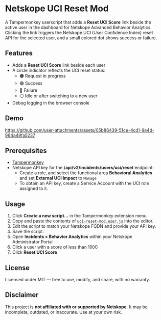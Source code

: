 # Netskope UCI Reset Mod
A Tampermonkey userscript that adds a **Reset UCI Score** link beside the active user in the dashboard for Netskope Advanced Behavior Analytics. Clicking the link triggers the Netskope UCI (User Confidence Index) reset API for the selected user, and a small colored dot shows success or failure.

## Features
- Adds a **Reset UCI Score** link beside each user
- A circle indicator reflects the UCI reset status:
  - 🟠 Request in progress  
  - 🟢 Success  
  - 🔴 Failure  
  - ⚪ Idle or after switching to a new user  
- Debug logging in the browser console

## Demo
https://github.com/user-attachments/assets/05b86439-51ce-4cd1-9a4d-964a49fa5237

## Prerequisites
- [Tampermonkey](https://tampermonkey.net/)
- Netskope API key for the **/api/v2/incidents/users/uci/reset** endpoint:
  - Create a role, and select the functional area **Behavioral Analytics** and set **External UCI Impact** to `Manage`
  - To obtain an API key, create a Service Account with the UCI role assigned to it.

## Usage
1. Click **Create a new script...** in the Tampermonkey extension menu
2. Copy and paste the contents of [`uci-reset-mod.user.js`](./uci-reset-mod.user.js) into the editor.
3. Edit the script to match your Netskope FQDN and provide your API key.
4. Save the script.
5. Open **Incidents > Behavior Analytics** within your Netskope Administrator Portal
6. Click a user with a score of less than 1000
7. Click **Reset UCI Score**

## License
Licensed under MIT — free to use, modify, and share, with no warranty.

## Disclaimer
This project is **not affiliated with or supported by Netskope**. It may be incomplete, outdated, or inaccurate. Use at your own risk.
